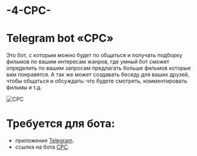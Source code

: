 # -4-CPC-
# Telegram bot «CPC» 
Это бот, с которым можно будет по общаться и получать подборку фильмов по вашим интересам жанров, где умный бот сможет определить по вашим запросам предлагать больше фильмов которые вам понравятся. А так же может создавать беседу для ваших друзей, чтобы общаться и обсуждать: что будете смотреть, комментировать фильмы и т.д.

![CPC](C:\Users\лучик\Pictures\Saved_Pictures\bot.jpg)
# Требуется для бота:
- приложение [Telegram](https://desktop.telegram.org).
- ссылка на бота [CPC](https://sun9-7.userapi.com/impg/xCg-YpaHLDSzwox0wqJ6Hwnm-S_1qnQxraiXZg/5UDW_7V0nNg.jpg?size=1233x1080&quality=96&sign=dbc0246d72f8b5e2fbb9f338af187c9c&type=album).
